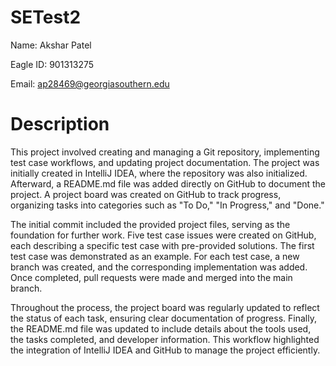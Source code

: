 # SETest2
Name: Akshar Patel

Eagle ID: 901313275

Email: ap28469@georgiasouthern.edu 

# Description
This project involved creating and managing a Git repository, implementing test case workflows, and updating project documentation. The project was initially created in IntelliJ IDEA, where the repository was also initialized. Afterward, a README.md file was added directly on GitHub to document the project. A project board was created on GitHub to track progress, organizing tasks into categories such as "To Do," "In Progress," and "Done."

The initial commit included the provided project files, serving as the foundation for further work. Five test case issues were created on GitHub, each describing a specific test case with pre-provided solutions. The first test case was demonstrated as an example. For each test case, a new branch was created, and the corresponding implementation was added. Once completed, pull requests were made and merged into the main branch.

Throughout the process, the project board was regularly updated to reflect the status of each task, ensuring clear documentation of progress. Finally, the README.md file was updated to include details about the tools used, the tasks completed, and developer information. This workflow highlighted the integration of IntelliJ IDEA and GitHub to manage the project efficiently.
